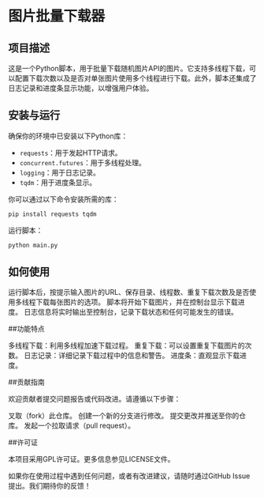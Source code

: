# 图片批量下载器

## 项目描述

这是一个Python脚本，用于批量下载随机图片API的图片。它支持多线程下载，可以配置下载次数以及是否对单张图片使用多个线程进行下载。此外，脚本还集成了日志记录和进度条显示功能，以增强用户体验。

## 安装与运行

确保你的环境中已安装以下Python库：

- `requests`：用于发起HTTP请求。
- `concurrent.futures`：用于多线程处理。
- `logging`：用于日志记录。
- `tqdm`：用于进度条显示。

你可以通过以下命令安装所需的库：

```bash
pip install requests tqdm
```
运行脚本：

```bash
python main.py
```
## 如何使用

运行脚本后，按提示输入图片的URL、保存目录、线程数、重复下载次数及是否使用多线程下载每张图片的选项。
脚本将开始下载图片，并在控制台显示下载进度。
日志信息将实时输出至控制台，记录下载状态和任何可能发生的错误。

##功能特点

多线程下载：利用多线程加速下载过程。
重复下载：可以设置重复下载图片的次数。
日志记录：详细记录下载过程中的信息和警告。
进度条：直观显示下载进度。

##贡献指南

欢迎贡献者提交问题报告或代码改进。请遵循以下步骤：

叉取（fork）此仓库。
创建一个新的分支进行修改。
提交更改并推送至你的仓库。
发起一个拉取请求（pull request）。

##许可证

本项目采用GPL许可证。更多信息参见LICENSE文件。

如果你在使用过程中遇到任何问题，或者有改进建议，请随时通过GitHub Issue提出。我们期待你的反馈！
